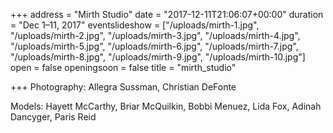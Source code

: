 +++
address = "Mirth Studio"
date = "2017-12-11T21:06:07+00:00"
duration = "Dec 1–11, 2017"
eventslideshow = ["/uploads/mirth-1.jpg", "/uploads/mirth-2.jpg", "/uploads/mirth-3.jpg", "/uploads/mirth-4.jpg", "/uploads/mirth-5.jpg", "/uploads/mirth-6.jpg", "/uploads/mirth-7.jpg", "/uploads/mirth-8.jpg", "/uploads/mirth-9.jpg", "/uploads/mirth-10.jpg"]
open = false
openingsoon = false
title = "mirth_studio"

+++
Photography: Allegra Sussman, Christian DeFonte

Models: Hayett McCarthy, Briar McQuilkin, Bobbi Menuez, Lida Fox, Adinah Dancyger, Paris Reid
